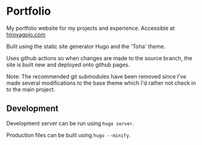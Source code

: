 # Portfolio
My portfolio website for my projects and experience. Accessible at [hiroyagojo.com](https://hiroyagojo.com)

Built using the static site generator Hugo and the 'Toha' theme.

Uses github actions so when changes are made to the source branch, the site is built new and deployed onto github pages.

Note: The recommended git submodules have been removed since I've made several modifications to the base theme which I'd rather not check in to the main project.

## Development
Development server can be run using `hugo server`.

Production files can be built using `hugo --minify`.